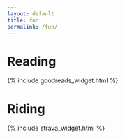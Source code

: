 ```yaml
---
layout: default
title: fun
permalink: /fun/
---
```


# Reading

{% include goodreads_widget.html %}

# Riding

{% include strava_widget.html %}